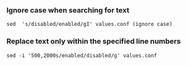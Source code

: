 ### Ignore case when searching for text

```
sed  's/disabled/enabled/gI' values.conf (ignore case)
```

### Replace text only within the specified line numbers
```
sed -i '500,2000s/enabled/disabled/g' values.conf
```